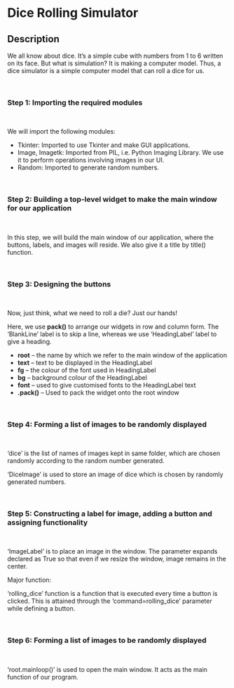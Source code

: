 # Dice Rolling Simulator

## Description

We all know about dice. It’s a simple cube with numbers from 1 to 6 written on its face. But what is simulation? It is making a computer model. Thus, a dice simulator is a simple computer model that can roll a dice for us.

</br>

### Step 1: Importing the required modules

</br>

We will import the following modules:

- Tkinter: Imported to use Tkinter and make GUI applications.
- Image, Imagetk: Imported from PIL, i.e. Python Imaging Library. We use it to perform operations involving images in our UI.
- Random: Imported to generate random numbers.

</br>

### Step 2: Building a top-level widget to make the main window for our application

</br>

In this step, we will build the main window of our application, where the buttons, labels, and images will reside. We also give it a title by title() function.

</br>

### Step 3: Designing the buttons

</br>

Now, just think, what we need to roll a die? Just our hands!

Here, we use **pack()** to arrange our widgets in row and column form. The ‘BlankLine’ label is to skip a line, whereas we use ‘HeadingLabel’ label to give a heading.

- **root** – the name by which we refer to the main window of the application
- **text** – text to be displayed in the HeadingLabel
- **fg** – the colour of the font used in HeadingLabel
- **bg** – background colour of the HeadingLabel
- **font** – used to give customised fonts to the HeadingLabel text
- **.pack()** – Used to pack the widget onto the root window

</br>

### Step 4: Forming a list of images to be randomly displayed

</br>

‘dice’ is the list of names of images kept in same folder, which are chosen randomly according to the random number generated.
</br>

‘DiceImage’ is used to store an image of dice which is chosen by randomly generated numbers.

</br>

### Step 5: Constructing a label for image, adding a button and assigning functionality

</br>

‘ImageLabel’ is to place an image in the window. The parameter expands declared as True so that even if we resize the window, image remains in the center.
</br>

Major function:

‘rolling_dice’ function is a function that is executed every time a button is clicked. This is attained through the ‘command=rolling_dice’ parameter while defining a button.

</br>

### Step 6: Forming a list of images to be randomly displayed

</br>

‘root.mainloop()’ is used to open the main window. It acts as the main function of our program.
